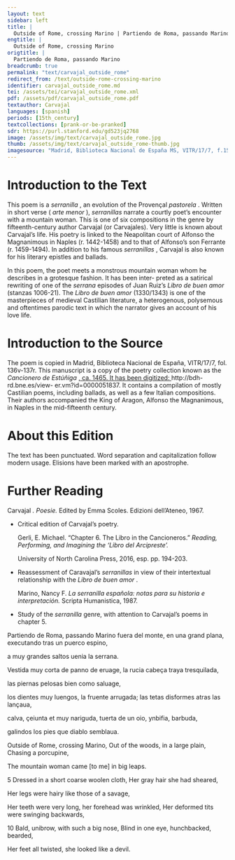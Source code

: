```yaml
---
layout: text
sidebar: left
title: |
  Outside of Rome, crossing Marino | Partiendo de Roma, passando Marino
engtitle: |
  Outside of Rome, crossing Marino
origtitle: |
  Partiendo de Roma, passando Marino
breadcrumb: true
permalink: "text/carvajal_outside_rome"
redirect_from: /text/outside-rome-crossing-marino
identifier: carvajal_outside_rome.md
tei: /assets/tei/carvajal_outside_rome.xml
pdf: /assets/pdf/carvajal_outside_rome.pdf
textauthor: Carvajal
languages: [spanish]
periods: [15th_century]
textcollections: [prank-or-be-pranked]
sdr: https://purl.stanford.edu/gd523jq2768
image: /assets/img/text/carvajal_outside_rome.jpg
thumb: /assets/img/text/carvajal_outside_rome-thumb.jpg
imagesource: "Madrid, Biblioteca Nacional de España MS, VITR/17/7, f.157r [Public domain]"
---
```

<h1>Introduction to the Text</h1>
<p>This poem is a <i> serranilla</i> , an evolution of the Provençal <i> pastorela</i> . Written in short verse (<i> arte menor</i> ), <i> serranillas </i> narrate a courtly poet’s encounter with a mountain woman. This is one of six compositions in the genre by fifteenth-century author Carvajal (or Carvajales). Very little is known about Carvajal’s life. His poetry is linked to the Neapolitan court of Alfonso the Magnanimous in Naples (r. 1442-1458) and to that of Alfonso’s son Ferrante (r. 1459-1494). In addition to his famous <i> serranillas</i> , Carvajal is also known for his literary epistles and ballads.</p>

<p>In this poem, the poet meets a monstrous mountain woman whom he describes in a grotesque fashion. It has been inter- preted as a satirical rewriting of one of the <i> serrana </i> episodes of Juan Ruiz’s <i> Libro de buen amor </i> (stanzas 1006-21). The <i> Libro de buen amor </i> (1330/1343) is one of the masterpieces of medieval Castilian literature, a heterogenous, polysemous and oftentimes parodic text in which the narrator gives an account of his love life.</p>

<h1>Introduction to the Source</h1>
<p>The poem is copied in Madrid, Biblioteca Nacional de España, VITR/17/7, fol. 136v-137r. This manuscript is a copy of the poetry collection known as the <i> Cancionero de Estúñiga</i> <a href="http://bdh-rd.bne.es/view-" target="_blank"> , ca. 1465. It has been digitized: </a> http://bdh-rd.bne.es/view- er.vm?id=0000051837. It contains a compilation of mostly Castilian poems, including ballads, as well as a few Italian compositions. Their authors accompanied the King of Aragon, Alfonso the Magnanimous, in Naples in the mid-fifteenth century.</p>

<h1>About this Edition</h1>
<p>The text has been punctuated. Word separation and capitalization follow modern usage. Elisions have been marked with an apostrophe.</p>

<h1>Further Reading</h1>
<p>Carvajal<i> . Poesie. </i> Edited by Emma Scoles. Edizioni dell’Ateneo, 1967.</p>
<ul>
<li>
<p>Critical edition of Carvajal’s poetry.</p>
<p>Gerli, E. Michael. “Chapter 6. The Libro in the Cancioneros.” <i> Reading, Performing, and Imagining the ‘Libro del Arcipreste’.</i></p>
<p>University of North Carolina Press, 2016, esp. pp. 194-203.</p>
</li>
<li>
<p>Reassessment of Caravajal’s <em>serranillas</em> in view of their intertextual relationship with the <em>Libro de buen amor</em> .</p>
<p>Marino, Nancy F. <i> La serranilla española: notas para su historia e interpretación. </i> Scripta Humanistica, 1987.</p>
</li>
<li>
<p>Study of the <em>serranilla</em> genre, with attention to Carvajal’s poems in chapter 5.</p>
</li>
</ul>

<p>Partiendo de Roma, passando Marino fuera del monte, en una grand plana, executando tras un puerco espino,</p>
<p>a muy grandes saltos uenia la serrana.</p>

<p>Vestida muy corta de panno de eruage, la rucia cabeça traya tresquilada,</p>
<p>las piernas pelosas bien como saluage,</p>
<p>los dientes muy luengos, la fruente arrugada; las tetas disformes atras las lançaua,</p>
<p>calva, çeiunta et muy nariguda, tuerta de un oio, ynbifia, barbuda,</p>
<p>galindos los pies que diablo semblaua.</p>
<p>Outside of Rome, crossing Marino, Out of the woods, in a large plain, Chasing a porcupine,</p>
<p>The mountain woman came [to me] in big leaps.</p>

<p>5 Dressed in a short coarse woolen cloth, Her gray hair she had sheared,</p>
<p>Her legs were hairy like those of a savage,</p>
<p>Her teeth were very long, her forehead was wrinkled, Her deformed tits were swinging backwards,</p>
<p>10 Bald, unibrow, with such a big nose, Blind in one eye, hunchbacked, bearded,</p>
<p>Her feet all twisted, she looked like a devil.</p>
